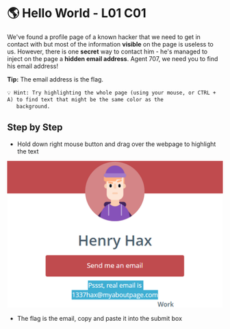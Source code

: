 # 🌎 Hello World - L01 C01

We've found a profile page of a known hacker that we need to get in contact with but most of the information **visible** on the page is useless to us. However, there is one **secret** way to contact him - he's managed to inject on the page a **hidden email address**. Agent 707, we need you to find his email address!

**Tip:** The email address is the flag.

```
💡 Hint: Try highlighting the whole page (using your mouse, or CTRL + A) to find text that might be the same color as the 
   background.
```

## Step by Step

- Hold down right mouse button and drag over the webpage to highlight the text

![challenge page with highlighted text containing an email](/assets/helloworld1.png)

- The flag is the email, copy and paste it into the submit box
